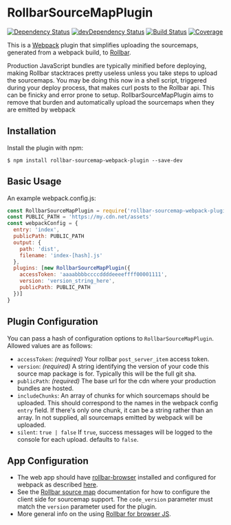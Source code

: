 RollbarSourceMapPlugin
========================
[![Dependency Status](https://img.shields.io/david/brandondoran/rollbar-sourcemap-webpack-plugin.svg?style=flat-square)](https://david-dm.org/brandondoran/rollbar-sourcemap-webpack-plugin)
[![devDependency Status](https://img.shields.io/david/dev/brandondoran/rollbar-sourcemap-webpack-plugin.svg?maxAge=2592000?style=flat-square)](https://david-dm.org/brandondoran/rollbar-sourcemap-webpack-plugin#info=devDependencies)
[![Build Status](https://img.shields.io/travis/brandondoran/rollbar-sourcemap-webpack-plugin.svg?style=flat-square)](https://travis-ci.org/brandondoran/rollbar-sourcemap-webpack-plugin)
[![Coverage](https://img.shields.io/codecov/c/github/brandondoran/rollbar-sourcemap-webpack-plugin/master.svg?style=flat-square)](https://codecov.io/gh/brandondoran/rollbar-sourcemap-webpack-plugin)

This is a [Webpack](https://webpack.github.io) plugin that simplifies uploading the sourcemaps,
generated from a webpack build, to [Rollbar](https://rollbar.com).

Production JavaScript bundles are typically minified before deploying,
making Rollbar stacktraces pretty useless unless you take steps to upload the sourcemaps.
You may be doing this now in a shell script, triggered during your deploy process,
that makes curl posts to the Rollbar api. This can be finicky and error prone to setup.
RollbarSourceMapPlugin aims to remove that burden and automatically upload the sourcemaps when they are emitted by webpack

Installation
------------
Install the plugin with npm:
```shell
$ npm install rollbar-sourcemap-webpack-plugin --save-dev
```

Basic Usage
-------------
An example webpack.config.js:
```javascript
const RollbarSourceMapPlugin = require('rollbar-sourcemap-webpack-plugin')
const PUBLIC_PATH = 'https://my.cdn.net/assets'
const webpackConfig = {
  entry: 'index',
  publicPath: PUBLIC_PATH
  output: {
    path: 'dist',
    filename: 'index-[hash].js'
  },
  plugins: [new RollbarSourceMapPlugin({
    accessToken: 'aaaabbbbccccddddeeeeffff00001111',
    version: 'version_string_here',
    publicPath: PUBLIC_PATH
  })]
}
```

Plugin Configuration
-------------
You can pass a hash of configuration options to `RollbarSourceMapPlugin`.
Allowed values are as follows:

- `accessToken`: *(required)* Your rollbar `post_server_item` access token.
- `version`: *(required)* A string identifying the version of your code this source map package is for.
  Typically this will be the full git sha.
- `publicPath`: *(required)* The base url for the cdn where your production bundles are hosted.
- `includeChunks`: An array of chunks for which sourcemaps should be uploaded.
  This should correspond to the names in the webpack config `entry` field.
  If there's only one chunk, it can be a string rather than an array. In not supplied,
  all sourcemaps emitted by webpack will be uploaded.
- `silent`: `true | false` If `true`, success messages will be logged to the console for each upload.
   defaults to `false`.

App Configuration
--------------------
- The web app should have [rollbar-browser](https://github.com/rollbar/rollbar.js) installed and configured for webpack as described [here](https://github.com/rollbar/rollbar.js/tree/master/examples/webpack#using-rollbar-with-webpack).
- See the [Rollbar source map](https://rollbar.com/docs/source-maps/) documentation
  for how to configure the client side for sourcemap support.
  The `code_version` parameter must match the `version` parameter used for the plugin.
- More general info on the using [Rollbar for browser JS](https://rollbar.com/doc`s/notifier/rollbar.js/).
